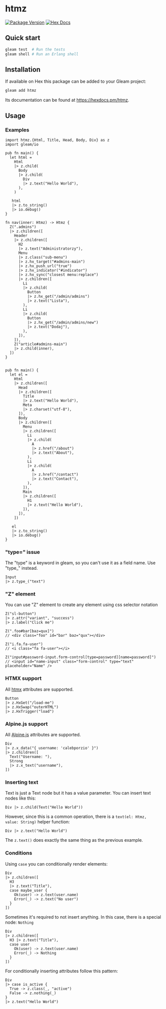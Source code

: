 # htmz

[![Package Version](https://img.shields.io/hexpm/v/htmz)](https://hex.pm/packages/htmz)
[![Hex Docs](https://img.shields.io/badge/hex-docs-ffaff3)](https://hexdocs.pm/htmz/)

## Quick start

```sh
gleam test  # Run the tests
gleam shell # Run an Erlang shell
```

## Installation

If available on Hex this package can be added to your Gleam project:

```sh
gleam add htmz
```

Its documentation can be found at <https://hexdocs.pm/htmz>.

## Usage

### Examples

```gleam
import htmz.{Html, Title, Head, Body, Div} as z
import gleam/io

pub fn main() {
  let html =
    Html
    |> z.child(
      Body
      |> z.child(
        Div
        |> z.text("Hello World"),
      ),
    )

   html
   |> z.to_string()
   |> io.debug()
}
```

```gleam
fn nav(inner: Htmz) -> Htmz {
  Z(".admins")
  |> z.children([
    Header
    |> z.children([
      H2
      |> z.text("Administratorzy"),
      Menu
      |> z.class("sub-menu")
      |> z.hx_target("#admins-main")
      |> z.hx_push_url("true")
      |> z.hx_indicator("#indicator")
      |> z.hx_sync("closest menu:replace")
      |> z.children([
        Li
        |> z.child(
          Button
          |> z.hx_get("/admin/admins")
          |> z.text("Lista"),
        ),
        Li
        |> z.child(
          Button
          |> z.hx_get("/admin/admins/new")
          |> z.text("Dodaj"),
        ),
      ]),
    ]),
    Z("article#admins-main")
    |> z.child(inner),
  ])
}
```

```gleam

pub fn main() {
  let el = 
    Html
    |> z.children([
      Head
      |> z.children([
        Title
        |> z.text("Hello World"),
        Meta
        |> z.charset("utf-8"),
      ]),
      Body
      |> z.children([
        Menu
        |> z.children([
          Li
          |> z.child(
            A
            |> z.href("/about")
            |> z.text("About"),
          ),
          Li
          |> z.child(
            A
            |> z.href("/contact")
            |> z.text("Contact"),
          ),
        ]),
        Main
        |> z.children([
          H1
          |> z.text("Hello World"),
        ]),
      ]),
    ])

   el
   |> z.to_string()
   |> io.debug()
}
```

### "type=" issue

The "type" is a keyword in gleam, so you can't use it as a field name. Use "type_" instead.

```gleam
Input
|> z.type_("text")
```

### "Z" element

You can use "Z" element to create any element using css selector notation

```gleam
Z("sl-button")
|> z.attr("variant", "success")
|> z.label("Click me")
```

```gleam
Z(".foo#bar[baz=qux]")
// <div class="foo" id="bar" baz="qux"></div>
```

```gleam
Z("i.fa.fa-user")
// <i class="fa fa-user"></i>
```

```gleam
Z("input#password-input.form-control[type=password][name=password]")
// <input id="name-input" class="form-control" type="text" placeholder="Name" />
```

### HTMX support

All [htmx](https://htmx.org) attributes are supported.

```gleam
Button
|> z.HxGet("/load-me")
|> z.HxSwap("outerHTML")
|> z.HxTrigger("load")
```

### Alpine.js support

All [Alpine.js](https://alpinejs.dev/) attributes are supported.

```gleam
Div
|> z.x_data("{ username: 'calebporzio' }")
|> z.children([
  Text("Username: "),
  Strong
  |> z.x_text("username"),
])
```

### Inserting text

Text is just a Text node but it has a value parameter. You can insert text nodes like this:

```gleam
Div |> z.child(Text("Hello World"))
```

However, since this is a common operation, there is a `text(el: Htmz, value: String)` helper function:

```gleam
Div |> z.text("Hello World")
```

The `z.text()` does exactly the same thing as the previous example.

### Conditions

Using `case` you can conditionally render elements:

```gleam
Div
|> z.children([
  H3 
  |> z.text("Title"),
  case maybe_user {
    Ok(user) -> z.text(user.name)
    Error(_) -> z.text("No user")
  }
])
```

Sometimes it's required to not insert anything. In this case, there is a special node: `Nothing`

```gleam
Div
|> z.children([
  H3 |> z.text("Title"),
  case user 
    Ok(user) -> z.text(user.name)
    Error(_) -> Nothing
  }
])
```

For conditionally inserting attributes follow this pattern:

```gleam
Div
|> case is_active {
  True -> z.class(_, "active")
  False -> z.nothing(_)
}
|> z.text("Hello World")
```


